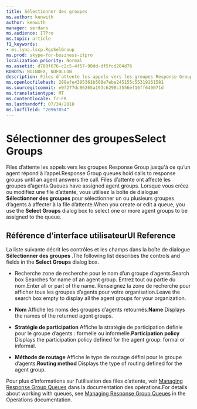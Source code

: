 ```yaml
---
title: Sélectionner des groupes
ms.author: kenwith
author: kenwith
manager: serdars
ms.audience: ITPro
ms.topic: article
f1_keywords:
- ms.lync.lscp.RgsSelGroup
ms.prod: skype-for-business-itpro
localization_priority: Normal
ms.assetid: d780f676-c2c5-4f57-90dd-df5fcd204d76
ROBOTS: NOINDEX, NOFOLLOW
description: Files d’attente les appels vers les groupes Response Group jusqu'à ce qu’un agent répond à l’appel. Files d’attente ont affecté les groupes d’agents. Lorsque vous créez ou modifiez une file d’attente, vous utilisez la boîte de dialogue Sélectionner des groupes pour sélectionner un ou plusieurs groupes d’agents à affecter à la file d’attente.
ms.openlocfilehash: 288efe4395361b508e7ebe245155c55319161581
ms.sourcegitcommit: e9f277dc96265a193c6298c3556ef16ff640071d
ms.translationtype: MT
ms.contentlocale: fr-FR
ms.lasthandoff: 07/24/2018
ms.locfileid: "20967854"
---
```

# <a name="select-groups"></a><span data-ttu-id="d93bf-105">Sélectionner des groupes</span><span class="sxs-lookup"><span data-stu-id="d93bf-105">Select Groups</span></span>
 
<span data-ttu-id="d93bf-106">Files d’attente les appels vers les groupes Response Group jusqu'à ce qu’un agent répond à l’appel.</span><span class="sxs-lookup"><span data-stu-id="d93bf-106">Response Group queues hold calls to response groups until an agent answers the call.</span></span> <span data-ttu-id="d93bf-107">Files d’attente ont affecté les groupes d’agents.</span><span class="sxs-lookup"><span data-stu-id="d93bf-107">Queues have assigned agent groups.</span></span> <span data-ttu-id="d93bf-108">Lorsque vous créez ou modifiez une file d’attente, vous utilisez la boîte de dialogue **Sélectionner des groupes** pour sélectionner un ou plusieurs groupes d’agents à affecter à la file d’attente.</span><span class="sxs-lookup"><span data-stu-id="d93bf-108">When you create or edit a queue, you use the **Select Groups** dialog box to select one or more agent groups to be assigned to the queue.</span></span>
  
## <a name="ui-reference"></a><span data-ttu-id="d93bf-109">Référence d’interface utilisateur</span><span class="sxs-lookup"><span data-stu-id="d93bf-109">UI Reference</span></span>

<span data-ttu-id="d93bf-110">La liste suivante décrit les contrôles et les champs dans la boîte de dialogue **Sélectionner des groupes** .</span><span class="sxs-lookup"><span data-stu-id="d93bf-110">The following list describes the controls and fields in the **Select Groups** dialog box.</span></span>
  
- <span data-ttu-id="d93bf-111">Recherche zone de recherche pour le nom d’un groupe d’agents.</span><span class="sxs-lookup"><span data-stu-id="d93bf-111">Search box Searches for name of an agent group.</span></span> <span data-ttu-id="d93bf-112">Entrez tout ou partie du nom.</span><span class="sxs-lookup"><span data-stu-id="d93bf-112">Enter all or part of the name.</span></span> <span data-ttu-id="d93bf-113">Renseignez la zone de recherche pour afficher tous les groupes d’agents pour votre organisation.</span><span class="sxs-lookup"><span data-stu-id="d93bf-113">Leave the search box empty to display all the agent groups for your organization.</span></span> 
    
- <span data-ttu-id="d93bf-114">**Nom** Affiche les noms des groupes d’agents retournés.</span><span class="sxs-lookup"><span data-stu-id="d93bf-114">**Name** Displays the names of the returned agent groups.</span></span>
    
- <span data-ttu-id="d93bf-115">**Stratégie de participation** Affiche la stratégie de participation définie pour le groupe d’agents : formelle ou informelle.</span><span class="sxs-lookup"><span data-stu-id="d93bf-115">**Participation policy** Displays the participation policy defined for the agent group: formal or informal.</span></span>
    
- <span data-ttu-id="d93bf-116">**Méthode de routage** Affiche le type de routage défini pour le groupe d’agents.</span><span class="sxs-lookup"><span data-stu-id="d93bf-116">**Routing method** Displays the type of routing defined for the agent group.</span></span>
    
<span data-ttu-id="d93bf-117">Pour plus d’informations sur l’utilisation des files d’attente, voir [Managing Response Group Queues](http://technet.microsoft.com/library/1e91720c-ab67-4dfb-b30c-0ef2a8012310.aspx) dans la documentation des opérations.</span><span class="sxs-lookup"><span data-stu-id="d93bf-117">For details about working with queues, see [Managing Response Group Queues](http://technet.microsoft.com/library/1e91720c-ab67-4dfb-b30c-0ef2a8012310.aspx) in the Operations documentation.</span></span>
  

